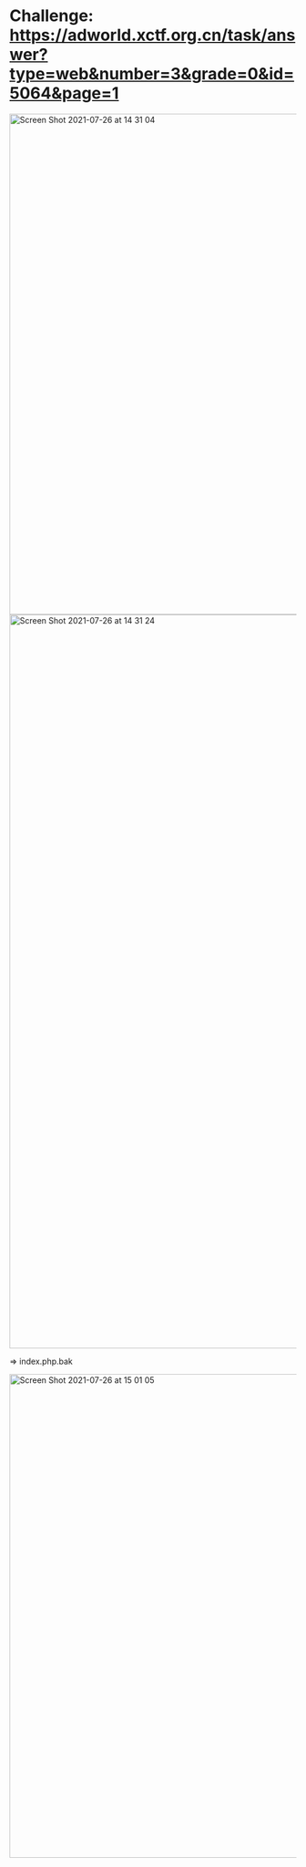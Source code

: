 # Challenge: https://adworld.xctf.org.cn/task/answer?type=web&number=3&grade=0&id=5064&page=1

<img width="879" alt="Screen Shot 2021-07-26 at 14 31 04" src="https://user-images.githubusercontent.com/48151790/126950030-489762cc-1a5a-4d88-a3c7-1b01fd694cb2.png">

<img width="1288" alt="Screen Shot 2021-07-26 at 14 31 24" src="https://user-images.githubusercontent.com/48151790/126950061-06fc428a-8ab4-4577-999a-81c448ddb09d.png">

=> index.php.bak

<img width="849" alt="Screen Shot 2021-07-26 at 15 01 05" src="https://user-images.githubusercontent.com/48151790/126954321-333b79ed-6373-47ef-939b-8c4e188e5ab5.png">
